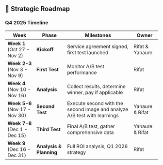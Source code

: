 ## 🎯 Strategic Roadmap

### Q4 2025 Timeline

| Week | Phase | Milestones | Owner |
|------|-------|-----------|-------|
| **Week 1** (Oct 27 - Nov 2) | **Kickoff** | Service agreement signed, first test launched | Rifat & Yanaure |
| **Week 2-3** (Nov 3 - Nov 9) | **First Test** | Monitor A/B test performance | Rifat |
| **Week 4** (Nov 10 - Nov 16) | **Analysis** | Collect results, determine winner, pay if applicable | Rifat |
| **Week 5-6** (Nov 17 - Nov 30) | **Second Test** | Execute second with the second image and analyze A/B test with learnings | Yanaure & Rifat |
| **Week 7-8** (Dec 1 - Dec 15) | **Third Test** | Final A/B test, gather comprehensive data | Yanaure & Rifat |
| **Week 9** (Dec 16 - Dec 31) | **Analysis & Planning** | Full ROI analysis, Q1 2026 strategy | Rifat |
